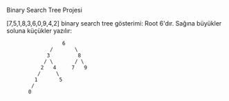 Binary Search Tree Projesi

[7,5,1,8,3,6,0,9,4,2] binary search tree gösterimi: Root 6'dır. Sağına büyükler soluna küçükler yazılır:

                      6
                  /       \
                 3         8
                / \       / \
               2   4     7   9
              /     \
             1       5
            /
           0  

